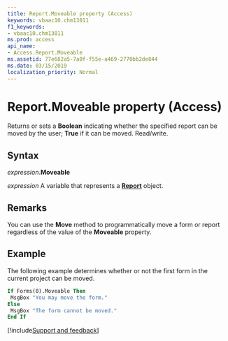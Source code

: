 ```yaml
---
title: Report.Moveable property (Access)
keywords: vbaac10.chm13811
f1_keywords:
- vbaac10.chm13811
ms.prod: access
api_name:
- Access.Report.Moveable
ms.assetid: 77e682a5-7a0f-f55e-a469-2770bb2de844
ms.date: 03/15/2019
localization_priority: Normal
---
```



# Report.Moveable property (Access)

Returns or sets a **Boolean** indicating whether the specified report can be moved by the user; **True** if it can be moved. Read/write.


## Syntax

_expression_.**Moveable**

_expression_ A variable that represents a **[Report](Access.Report.md)** object.


## Remarks

You can use the **Move** method to programmatically move a form or report regardless of the value of the **Moveable** property.


## Example

The following example determines whether or not the first form in the current project can be moved.

```vb
If Forms(0).Moveable Then 
 MsgBox "You may move the form." 
Else 
 MsgBox "The form cannot be moved." 
End If 

```



[!include[Support and feedback](~/includes/feedback-boilerplate.md)]